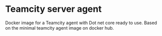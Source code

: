 # Teamcity server agent
Docker image for a Teamcity agent with Dot net core ready to use.
Based on the minimal teamcity agent image on docker hub. 
